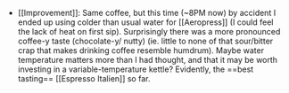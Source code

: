 - [[Improvement]]: Same coffee, but this time (~8PM now) by accident I ended up using colder than usual water for [[Aeropress]] (I could feel the lack of heat on first sip). Surprisingly there was a more pronounced coffee-y taste (chocolate-y/ nutty) (ie. little to none of that sour/bitter crap that makes drinking coffee resemble humdrum). Maybe water temperature matters more than I had thought, and that it may be worth investing in a variable-temperature kettle? Evidently, the ==best tasting== [[Espresso Italien]] so far.
